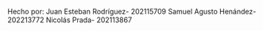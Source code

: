 Hecho por:
Juan Esteban Rodríguez- 202115709
Samuel Agusto Henández- 202213772
Nicolás Prada- 202113867